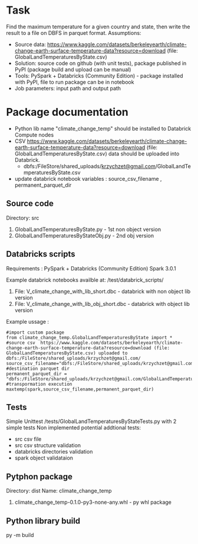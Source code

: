 # Task
Find the maximum temperature for a given country and state, then write the result to a file on DBFS in parquet format.
Assumptions:
- Source data: https://www.kaggle.com/datasets/berkeleyearth/climate-change-earth-surface-temperature-data?resource=download (file: GlobalLandTemperaturesByState.csv)
- Solution: source code on github (with unit tests), package published in PyPI (package build and upload can be manual)
- Tools: PySpark + Databricks (Community Edition) - package installed with PyPI, file to run package can be in notebook
- Job parameters: input path and output path

# Package documentation 
- Python lib name "climate_change_temp" should be installed to Databrick Compute nodes
- CSV https://www.kaggle.com/datasets/berkeleyearth/climate-change-earth-surface-temperature-data?resource=download (file: GlobalLandTemperaturesByState.csv) data should be uploaded into Databrick.
  - dbfs:/FileStore/shared_uploads/krzychzet@gmail.com/GlobalLandTemperaturesByState.csv
- update databrick notebook variables  : source_csv_filename , permanent_parquet_dir
 
## Source code
  Directory: src
1. GlobalLandTemperaturesByState.py - 1st  non object version
2. GlobalLandTemperaturesByStateObj.py - 2nd obj version

## Databricks scripts 
Requirements :  PySpark + Databricks (Community Edition) Spark 3.0.1

Example databrick notebooks availble at: /test/databrick_scripts/
1. File: V_climate_change_with_lib_short.dbc - databrick with non object lib version
2. File: V_climate_change_with_lib_obj_short.dbc -  databrick with object lib version

Example ussage :
``` Databrick_notebook V_climate_change_with_lib_short
#import custom package
from climate_change_temp.GlobalLandTemperaturesByState import *
#source csv  https://www.kaggle.com/datasets/berkeleyearth/climate-change-earth-surface-temperature-data?resource=download (file: GlobalLandTemperaturesByState.csv) uploaded to dbfs:/FileStore/shared_uploads/krzychzet@gmail.com/ 
source_csv_filename="dbfs:/FileStore/shared_uploads/krzychzet@gmail.com/GlobalLandTemperaturesByState.csv"
#destination parquet dir 
permanent_parquet_dir = "dbfs:/FileStore/shared_uploads/krzychzet@gmail.com/GlobalLandTemperaturesByState_parquet"
#transpormation execution 
maxtemp(spark,source_csv_filename,permanent_parquet_dir)
```

## Tests 
Simple Unittest /tests/GlobalLandTemperaturesByStateTests.py with 2 simple tests
Non implemented potential addtional tests:
- src csv file 
- src csv structure validation
- databricks directories validation
- spark object validataion

## Pytphon package  
  Directory: dist
  Name: climate_change_temp
1. climate_change_temp-0.1.0-py3-none-any.whl - py whl package



## Python library build
   py -m build
